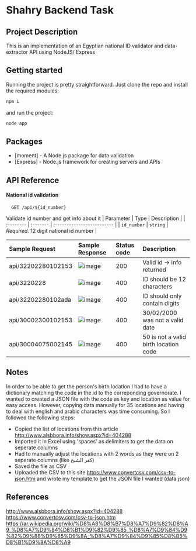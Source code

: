# Shahry Backend Task

## Project Description

This is an implementation of an Egyptian national ID validator and data-extractor API using NodeJS/ Express

## Getting started

Running the project is pretty straightforward. Just clone the repo and install the required modules:
```sh
npm i
```

and run the project:

```sh
node app
```

## Packages

- [moment] - A Node.js package for data validation
- [Express] - Node.js framework for creating servers and APIs

## API Reference

#### National id validation

```http
  GET /api/${id_number}
```

Validate id number and get info about it
| Parameter | Type | Description |
| :-------- | :------- | :------------------------- |
| `id_number` | `string` | _Required_. 12 digit national id number |


| Sample Request | Sample Response | Status code | Description
| :-------- | :------- | :------------------------- | :-------------------------
| api/32202280102153 | ![image](https://user-images.githubusercontent.com/61802989/158876620-35ef1da7-9854-4b06-aa67-3295025320e8.png) | 200 | Valid id -> info returned
| api/3220228 | ![image](https://user-images.githubusercontent.com/61802989/158876950-85421fc2-76e6-4e6f-8bb3-f9a06f0a4570.png) | 400 | ID should be 12 characters
| api/32202280102ada | ![image](https://user-images.githubusercontent.com/61802989/158877339-c91be501-b22f-443f-9c26-f6318dbfac25.png) | 400 | ID should only contain digits
| api/30002300102153 | ![image](https://user-images.githubusercontent.com/61802989/158877528-17ecd80c-9b1c-4371-9e88-b9db2f4bfd17.png) | 400 | 30/02/2000 was not a valid date
| api/30004075002145 | ![image](https://user-images.githubusercontent.com/61802989/158877727-3297c824-a7f6-4291-b82f-6859b5d55a9a.png) | 400 | 50 is not a valid birth location code


## Notes

In order to be able to get the person's birth location I had to have a dictionary matching the code in the id to the correponding governorate. I wanted to created a JSON file with the code as key and location as value for easy access. However, copying data manually for 35 locations and having to deal with english and arabic characters was time consuming. So I followed the following steps:

- Copied the list of locations from this article http://www.alsbbora.info/show.aspx?id=404288
- Imported it in Excel using 'spaces' as delimiters to get the data on seperate columns
- Had to manually adjust the locations with 2 words as they were on 2 seperate columns (like كفر الشيخ)
- Saved the file as CSV
- Uploaded the CSV to this site https://www.convertcsv.com/csv-to-json.htm and wrote my template to get the JSON file I wanted (data.json)


## References

http://www.alsbbora.info/show.aspx?id=404288 <br/>
https://www.convertcsv.com/csv-to-json.htm <br/>
https://ar.wikipedia.org/wiki/%D8%A8%D8%B7%D8%A7%D9%82%D8%A9_%D8%A7%D9%84%D8%B1%D9%82%D9%85_%D8%A7%D9%84%D9%82%D9%88%D9%85%D9%8A_%D8%A7%D9%84%D9%85%D8%B5%D8%B1%D9%8A%D8%A9 <br/>

